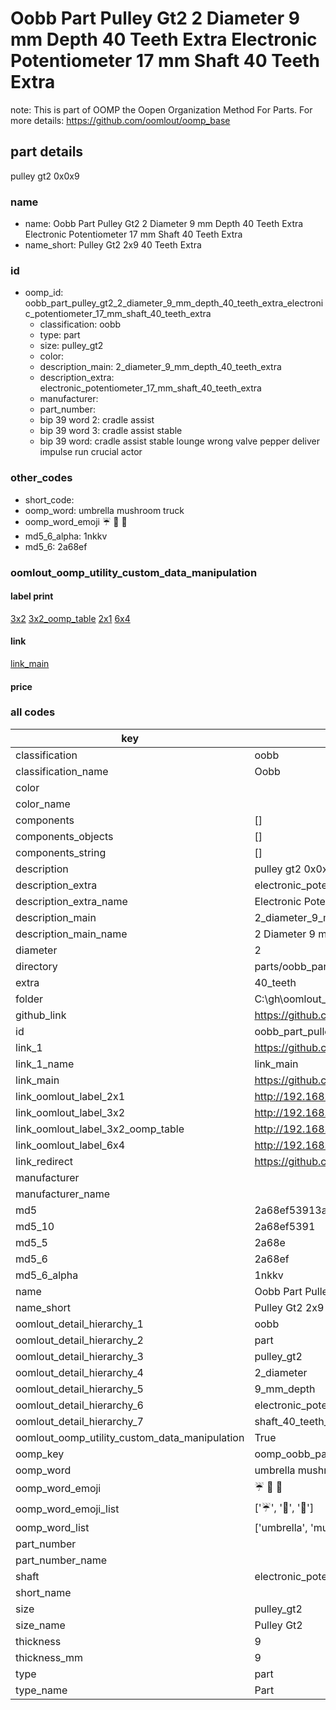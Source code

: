 # Oobb Part Pulley Gt2 2 Diameter 9 mm Depth 40 Teeth Extra Electronic Potentiometer 17 mm Shaft 40 Teeth Extra  

note: This is part of OOMP the Oopen Organization Method For Parts. For more details: https://github.com/oomlout/oomp_base

##  part details
  



pulley gt2 0x0x9



### name
* name: Oobb Part Pulley Gt2 2 Diameter 9 mm Depth 40 Teeth Extra Electronic Potentiometer 17 mm Shaft 40 Teeth Extra
* name_short: Pulley Gt2 2x9 40 Teeth Extra
### id
* oomp_id: oobb_part_pulley_gt2_2_diameter_9_mm_depth_40_teeth_extra_electronic_potentiometer_17_mm_shaft_40_teeth_extra
  * classification: oobb
  * type: part
  * size: pulley_gt2
  * color: 
  * description_main: 2_diameter_9_mm_depth_40_teeth_extra
  * description_extra: electronic_potentiometer_17_mm_shaft_40_teeth_extra
  * manufacturer: 
  * part_number: 
  * bip 39 word 2: cradle assist
  * bip 39 word 3: cradle assist stable
  * bip 39 word: cradle assist stable lounge wrong valve pepper deliver impulse run crucial actor

### other_codes
* short_code: 
* oomp_word: umbrella mushroom truck
* oomp_word_emoji :umbrella: :mushroom: :truck:
* md5_6_alpha: 1nkkv
* md5_6: 2a68ef






### oomlout_oomp_utility_custom_data_manipulation
#### label print
[3x2](http://192.168.1.245:1112/?label=oomp%201nkkv)
[3x2_oomp_table](http://192.168.1.108:1112/?label=oomp%201nkkv)
[2x1](http://192.168.1.242:1112/?label=oomp%201nkkv)
[6x4](http://192.168.1.55:1112/?label=oomp%201nkkv)    

#### link

[link_main](https://github.com/oomlout/oomlout_oobb_version_4_generated_parts/tree/main/navigation_oomp/oobb/part/pulley_gt2/2_diameter_9_mm_depth_40_teeth_extra/electronic_potentiometer_17_mm_shaft_40_teeth_extra/part)                              

#### price







### all codes 
| key | value |  
| --- | --- |  
| classification | oobb |  
| classification_name | Oobb |  
| color |  |  
| color_name |  |  
| components | [] |  
| components_objects | [] |  
| components_string | [] |  
| description | pulley gt2 0x0x9 |  
| description_extra | electronic_potentiometer_17_mm_shaft_40_teeth_extra |  
| description_extra_name | Electronic Potentiometer 17 mm Shaft 40 Teeth Extra |  
| description_main | 2_diameter_9_mm_depth_40_teeth_extra |  
| description_main_name | 2 Diameter 9 mm Depth 40 Teeth Extra |  
| diameter | 2 |  
| directory | parts/oobb_part_pulley_gt2_2_diameter_9_mm_depth_40_teeth_extra_electronic_potentiometer_17_mm_shaft_40_teeth_extra |  
| extra | 40_teeth |  
| folder | C:\gh\oomlout_oobb_version_4_generated_parts\parts\oobb_part_pulley_gt2_2_diameter_9_mm_depth_40_teeth_extra_electronic_potentiometer_17_mm_shaft_40_teeth_extra |  
| github_link | https://github.com/oomlout/oomlout_oomp_part_src/tree/main/parts/oobb_part_pulley_gt2_2_diameter_9_mm_depth_40_teeth_extra_electronic_potentiometer_17_mm_shaft_40_teeth_extra |  
| id | oobb_part_pulley_gt2_2_diameter_9_mm_depth_40_teeth_extra_electronic_potentiometer_17_mm_shaft_40_teeth_extra |  
| link_1 | https://github.com/oomlout/oomlout_oobb_version_4_generated_parts/tree/main/navigation_oomp/oobb/part/pulley_gt2/2_diameter_9_mm_depth_40_teeth_extra/electronic_potentiometer_17_mm_shaft_40_teeth_extra/part |  
| link_1_name | link_main |  
| link_main | https://github.com/oomlout/oomlout_oobb_version_4_generated_parts/tree/main/navigation_oomp/oobb/part/pulley_gt2/2_diameter_9_mm_depth_40_teeth_extra/electronic_potentiometer_17_mm_shaft_40_teeth_extra/part |  
| link_oomlout_label_2x1 | http://192.168.1.242:1112/?label=oomp%201nkkv |  
| link_oomlout_label_3x2 | http://192.168.1.245:1112/?label=oomp%201nkkv |  
| link_oomlout_label_3x2_oomp_table | http://192.168.1.108:1112/?label=oomp%201nkkv |  
| link_oomlout_label_6x4 | http://192.168.1.55:1112/?label=oomp%201nkkv |  
| link_redirect | https://github.com/oomlout/oomlout_oobb_version_4_generated_parts/tree/main/parts/oobb_pulley_gt2_02_09_ex_40_teeth_sh_electronic_potentiometer_17_mm |  
| manufacturer |  |  
| manufacturer_name |  |  
| md5 | 2a68ef53913a145fc47f5845a783718f |  
| md5_10 | 2a68ef5391 |  
| md5_5 | 2a68e |  
| md5_6 | 2a68ef |  
| md5_6_alpha | 1nkkv |  
| name | Oobb Part Pulley Gt2 2 Diameter 9 mm Depth 40 Teeth Extra Electronic Potentiometer 17 mm Shaft 40 Teeth Extra |  
| name_short | Pulley Gt2 2x9 40 Teeth Extra |  
| oomlout_detail_hierarchy_1 | oobb |  
| oomlout_detail_hierarchy_2 | part |  
| oomlout_detail_hierarchy_3 | pulley_gt2 |  
| oomlout_detail_hierarchy_4 | 2_diameter |  
| oomlout_detail_hierarchy_5 | 9_mm_depth |  
| oomlout_detail_hierarchy_6 | electronic_potentiometer_17_mm |  
| oomlout_detail_hierarchy_7 | shaft_40_teeth_extra |  
| oomlout_oomp_utility_custom_data_manipulation | True |  
| oomp_key | oomp_oobb_part_pulley_gt2_2_diameter_9_mm_depth_40_teeth_extra_electronic_potentiometer_17_mm_shaft_40_teeth_extra |  
| oomp_word | umbrella mushroom truck |  
| oomp_word_emoji | :umbrella: :mushroom: :truck: |  
| oomp_word_emoji_list | [':umbrella:', ':mushroom:', ':truck:'] |  
| oomp_word_list | ['umbrella', 'mushroom', 'truck'] |  
| part_number |  |  
| part_number_name |  |  
| shaft | electronic_potentiometer_17_mm |  
| short_name |  |  
| size | pulley_gt2 |  
| size_name | Pulley Gt2 |  
| thickness | 9 |  
| thickness_mm | 9 |  
| type | part |  
| type_name | Part |  
